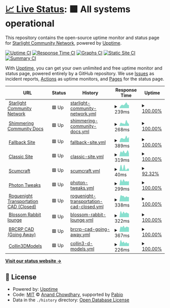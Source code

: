 # [📈 Live Status](https://status.starlightgaming.network/): <!--live status--> **🟩 All systems operational**

This repository contains the open-source uptime monitor and status page for [Starlight Community Network](https://starlightgaming.network), powered by [Upptime](https://github.com/upptime/upptime).

[![Uptime CI](https://github.com/Starlight-Community-Network/Status.starlightgaming.network/workflows/Uptime%20CI/badge.svg)](https://github.com/Starlight-Community-Network/Status.starlightgaming.network/actions?query=workflow%3A%22Uptime+CI%22)
[![Response Time CI](https://github.com/Starlight-Community-Network/Status.starlightgaming.network/workflows/Response%20Time%20CI/badge.svg)](https://github.com/Starlight-Community-Network/Status.starlightgaming.network/actions?query=workflow%3A%22Response+Time+CI%22)
[![Graphs CI](https://github.com/Starlight-Community-Network/Status.starlightgaming.network/workflows/Graphs%20CI/badge.svg)](https://github.com/Starlight-Community-Network/Status.starlightgaming.network/actions?query=workflow%3A%22Graphs+CI%22)
[![Static Site CI](https://github.com/Starlight-Community-Network/Status.starlightgaming.network/workflows/Static%20Site%20CI/badge.svg)](https://github.com/Starlight-Community-Network/Status.starlightgaming.network/actions?query=workflow%3A%22Static+Site+CI%22)
[![Summary CI](https://github.com/Starlight-Community-Network/Status.starlightgaming.network/workflows/Summary%20CI/badge.svg)](https://github.com/Starlight-Community-Network/Status.starlightgaming.network/actions?query=workflow%3A%22Summary+CI%22)

With [Upptime](https://upptime.js.org), you can get your own unlimited and free uptime monitor and status page, powered entirely by a GitHub repository. We use [Issues](https://github.com/Starlight-Community-Network/Status.starlightgaming.network/issues) as incident reports, [Actions](https://github.com/Starlight-Community-Network/Status.starlightgaming.network/actions) as uptime monitors, and [Pages](https://https://status.starlightgaming.network/) for the status page.

<!--start: status pages-->
<!-- This summary is generated by Upptime (https://github.com/upptime/upptime) -->
<!-- Do not edit this manually, your changes will be overwritten -->
<!-- prettier-ignore -->
| URL | Status | History | Response Time | Uptime |
| --- | ------ | ------- | ------------- | ------ |
| <img alt="" src="https://icons.duckduckgo.com/ip3/www.starlightcommunity.network.ico" height="13"> [Starlight Community Network](https://www.starlightcommunity.network) | 🟩 Up | [starlight-community-network.yml](https://github.com/Starlight-Community-Network/SCN-Status/commits/HEAD/history/starlight-community-network.yml) | <details><summary><img alt="Response time graph" src="./graphs/starlight-community-network/response-time-week.png" height="20"> 239ms</summary><br><a href="https://status.starlightcommunity.network/history/starlight-community-network"><img alt="Response time 795" src="https://img.shields.io/endpoint?url=https%3A%2F%2Fraw.githubusercontent.com%2FStarlight-Community-Network%2FSCN-Status%2FHEAD%2Fapi%2Fstarlight-community-network%2Fresponse-time.json"></a><br><a href="https://status.starlightcommunity.network/history/starlight-community-network"><img alt="24-hour response time 287" src="https://img.shields.io/endpoint?url=https%3A%2F%2Fraw.githubusercontent.com%2FStarlight-Community-Network%2FSCN-Status%2FHEAD%2Fapi%2Fstarlight-community-network%2Fresponse-time-day.json"></a><br><a href="https://status.starlightcommunity.network/history/starlight-community-network"><img alt="7-day response time 239" src="https://img.shields.io/endpoint?url=https%3A%2F%2Fraw.githubusercontent.com%2FStarlight-Community-Network%2FSCN-Status%2FHEAD%2Fapi%2Fstarlight-community-network%2Fresponse-time-week.json"></a><br><a href="https://status.starlightcommunity.network/history/starlight-community-network"><img alt="30-day response time 417" src="https://img.shields.io/endpoint?url=https%3A%2F%2Fraw.githubusercontent.com%2FStarlight-Community-Network%2FSCN-Status%2FHEAD%2Fapi%2Fstarlight-community-network%2Fresponse-time-month.json"></a><br><a href="https://status.starlightcommunity.network/history/starlight-community-network"><img alt="1-year response time 795" src="https://img.shields.io/endpoint?url=https%3A%2F%2Fraw.githubusercontent.com%2FStarlight-Community-Network%2FSCN-Status%2FHEAD%2Fapi%2Fstarlight-community-network%2Fresponse-time-year.json"></a></details> | <details><summary><a href="https://status.starlightcommunity.network/history/starlight-community-network">100.00%</a></summary><a href="https://status.starlightcommunity.network/history/starlight-community-network"><img alt="All-time uptime 99.48%" src="https://img.shields.io/endpoint?url=https%3A%2F%2Fraw.githubusercontent.com%2FStarlight-Community-Network%2FSCN-Status%2FHEAD%2Fapi%2Fstarlight-community-network%2Fuptime.json"></a><br><a href="https://status.starlightcommunity.network/history/starlight-community-network"><img alt="24-hour uptime 100.00%" src="https://img.shields.io/endpoint?url=https%3A%2F%2Fraw.githubusercontent.com%2FStarlight-Community-Network%2FSCN-Status%2FHEAD%2Fapi%2Fstarlight-community-network%2Fuptime-day.json"></a><br><a href="https://status.starlightcommunity.network/history/starlight-community-network"><img alt="7-day uptime 100.00%" src="https://img.shields.io/endpoint?url=https%3A%2F%2Fraw.githubusercontent.com%2FStarlight-Community-Network%2FSCN-Status%2FHEAD%2Fapi%2Fstarlight-community-network%2Fuptime-week.json"></a><br><a href="https://status.starlightcommunity.network/history/starlight-community-network"><img alt="30-day uptime 100.00%" src="https://img.shields.io/endpoint?url=https%3A%2F%2Fraw.githubusercontent.com%2FStarlight-Community-Network%2FSCN-Status%2FHEAD%2Fapi%2Fstarlight-community-network%2Fuptime-month.json"></a><br><a href="https://status.starlightcommunity.network/history/starlight-community-network"><img alt="1-year uptime 99.48%" src="https://img.shields.io/endpoint?url=https%3A%2F%2Fraw.githubusercontent.com%2FStarlight-Community-Network%2FSCN-Status%2FHEAD%2Fapi%2Fstarlight-community-network%2Fuptime-year.json"></a></details>
| <img alt="" src="https://icons.duckduckgo.com/ip3/docs.starlightcommunity.network.ico" height="13"> [Shimmering Community Docs](https://docs.starlightcommunity.network/) | 🟩 Up | [shimmering-community-docs.yml](https://github.com/Starlight-Community-Network/SCN-Status/commits/HEAD/history/shimmering-community-docs.yml) | <details><summary><img alt="Response time graph" src="./graphs/shimmering-community-docs/response-time-week.png" height="20"> 268ms</summary><br><a href="https://status.starlightcommunity.network/history/shimmering-community-docs"><img alt="Response time 292" src="https://img.shields.io/endpoint?url=https%3A%2F%2Fraw.githubusercontent.com%2FStarlight-Community-Network%2FSCN-Status%2FHEAD%2Fapi%2Fshimmering-community-docs%2Fresponse-time.json"></a><br><a href="https://status.starlightcommunity.network/history/shimmering-community-docs"><img alt="24-hour response time 243" src="https://img.shields.io/endpoint?url=https%3A%2F%2Fraw.githubusercontent.com%2FStarlight-Community-Network%2FSCN-Status%2FHEAD%2Fapi%2Fshimmering-community-docs%2Fresponse-time-day.json"></a><br><a href="https://status.starlightcommunity.network/history/shimmering-community-docs"><img alt="7-day response time 268" src="https://img.shields.io/endpoint?url=https%3A%2F%2Fraw.githubusercontent.com%2FStarlight-Community-Network%2FSCN-Status%2FHEAD%2Fapi%2Fshimmering-community-docs%2Fresponse-time-week.json"></a><br><a href="https://status.starlightcommunity.network/history/shimmering-community-docs"><img alt="30-day response time 245" src="https://img.shields.io/endpoint?url=https%3A%2F%2Fraw.githubusercontent.com%2FStarlight-Community-Network%2FSCN-Status%2FHEAD%2Fapi%2Fshimmering-community-docs%2Fresponse-time-month.json"></a><br><a href="https://status.starlightcommunity.network/history/shimmering-community-docs"><img alt="1-year response time 292" src="https://img.shields.io/endpoint?url=https%3A%2F%2Fraw.githubusercontent.com%2FStarlight-Community-Network%2FSCN-Status%2FHEAD%2Fapi%2Fshimmering-community-docs%2Fresponse-time-year.json"></a></details> | <details><summary><a href="https://status.starlightcommunity.network/history/shimmering-community-docs">100.00%</a></summary><a href="https://status.starlightcommunity.network/history/shimmering-community-docs"><img alt="All-time uptime 97.28%" src="https://img.shields.io/endpoint?url=https%3A%2F%2Fraw.githubusercontent.com%2FStarlight-Community-Network%2FSCN-Status%2FHEAD%2Fapi%2Fshimmering-community-docs%2Fuptime.json"></a><br><a href="https://status.starlightcommunity.network/history/shimmering-community-docs"><img alt="24-hour uptime 100.00%" src="https://img.shields.io/endpoint?url=https%3A%2F%2Fraw.githubusercontent.com%2FStarlight-Community-Network%2FSCN-Status%2FHEAD%2Fapi%2Fshimmering-community-docs%2Fuptime-day.json"></a><br><a href="https://status.starlightcommunity.network/history/shimmering-community-docs"><img alt="7-day uptime 100.00%" src="https://img.shields.io/endpoint?url=https%3A%2F%2Fraw.githubusercontent.com%2FStarlight-Community-Network%2FSCN-Status%2FHEAD%2Fapi%2Fshimmering-community-docs%2Fuptime-week.json"></a><br><a href="https://status.starlightcommunity.network/history/shimmering-community-docs"><img alt="30-day uptime 100.00%" src="https://img.shields.io/endpoint?url=https%3A%2F%2Fraw.githubusercontent.com%2FStarlight-Community-Network%2FSCN-Status%2FHEAD%2Fapi%2Fshimmering-community-docs%2Fuptime-month.json"></a><br><a href="https://status.starlightcommunity.network/history/shimmering-community-docs"><img alt="1-year uptime 97.28%" src="https://img.shields.io/endpoint?url=https%3A%2F%2Fraw.githubusercontent.com%2FStarlight-Community-Network%2FSCN-Status%2FHEAD%2Fapi%2Fshimmering-community-docs%2Fuptime-year.json"></a></details>
| <img alt="" src="https://icons.duckduckgo.com/ip3/fallback.starlightcommunity.network.ico" height="13"> [Fallback Site](https://fallback.starlightcommunity.network) | 🟩 Up | [fallback-site.yml](https://github.com/Starlight-Community-Network/SCN-Status/commits/HEAD/history/fallback-site.yml) | <details><summary><img alt="Response time graph" src="./graphs/fallback-site/response-time-week.png" height="20"> 389ms</summary><br><a href="https://status.starlightcommunity.network/history/fallback-site"><img alt="Response time 126" src="https://img.shields.io/endpoint?url=https%3A%2F%2Fraw.githubusercontent.com%2FStarlight-Community-Network%2FSCN-Status%2FHEAD%2Fapi%2Ffallback-site%2Fresponse-time.json"></a><br><a href="https://status.starlightcommunity.network/history/fallback-site"><img alt="24-hour response time 323" src="https://img.shields.io/endpoint?url=https%3A%2F%2Fraw.githubusercontent.com%2FStarlight-Community-Network%2FSCN-Status%2FHEAD%2Fapi%2Ffallback-site%2Fresponse-time-day.json"></a><br><a href="https://status.starlightcommunity.network/history/fallback-site"><img alt="7-day response time 389" src="https://img.shields.io/endpoint?url=https%3A%2F%2Fraw.githubusercontent.com%2FStarlight-Community-Network%2FSCN-Status%2FHEAD%2Fapi%2Ffallback-site%2Fresponse-time-week.json"></a><br><a href="https://status.starlightcommunity.network/history/fallback-site"><img alt="30-day response time 271" src="https://img.shields.io/endpoint?url=https%3A%2F%2Fraw.githubusercontent.com%2FStarlight-Community-Network%2FSCN-Status%2FHEAD%2Fapi%2Ffallback-site%2Fresponse-time-month.json"></a><br><a href="https://status.starlightcommunity.network/history/fallback-site"><img alt="1-year response time 126" src="https://img.shields.io/endpoint?url=https%3A%2F%2Fraw.githubusercontent.com%2FStarlight-Community-Network%2FSCN-Status%2FHEAD%2Fapi%2Ffallback-site%2Fresponse-time-year.json"></a></details> | <details><summary><a href="https://status.starlightcommunity.network/history/fallback-site">100.00%</a></summary><a href="https://status.starlightcommunity.network/history/fallback-site"><img alt="All-time uptime 100.00%" src="https://img.shields.io/endpoint?url=https%3A%2F%2Fraw.githubusercontent.com%2FStarlight-Community-Network%2FSCN-Status%2FHEAD%2Fapi%2Ffallback-site%2Fuptime.json"></a><br><a href="https://status.starlightcommunity.network/history/fallback-site"><img alt="24-hour uptime 100.00%" src="https://img.shields.io/endpoint?url=https%3A%2F%2Fraw.githubusercontent.com%2FStarlight-Community-Network%2FSCN-Status%2FHEAD%2Fapi%2Ffallback-site%2Fuptime-day.json"></a><br><a href="https://status.starlightcommunity.network/history/fallback-site"><img alt="7-day uptime 100.00%" src="https://img.shields.io/endpoint?url=https%3A%2F%2Fraw.githubusercontent.com%2FStarlight-Community-Network%2FSCN-Status%2FHEAD%2Fapi%2Ffallback-site%2Fuptime-week.json"></a><br><a href="https://status.starlightcommunity.network/history/fallback-site"><img alt="30-day uptime 100.00%" src="https://img.shields.io/endpoint?url=https%3A%2F%2Fraw.githubusercontent.com%2FStarlight-Community-Network%2FSCN-Status%2FHEAD%2Fapi%2Ffallback-site%2Fuptime-month.json"></a><br><a href="https://status.starlightcommunity.network/history/fallback-site"><img alt="1-year uptime 100.00%" src="https://img.shields.io/endpoint?url=https%3A%2F%2Fraw.githubusercontent.com%2FStarlight-Community-Network%2FSCN-Status%2FHEAD%2Fapi%2Ffallback-site%2Fuptime-year.json"></a></details>
| <img alt="" src="https://icons.duckduckgo.com/ip3/classic.starlightcommunity.network.ico" height="13"> [Classic Site](https://classic.starlightcommunity.network) | 🟩 Up | [classic-site.yml](https://github.com/Starlight-Community-Network/SCN-Status/commits/HEAD/history/classic-site.yml) | <details><summary><img alt="Response time graph" src="./graphs/classic-site/response-time-week.png" height="20"> 319ms</summary><br><a href="https://status.starlightcommunity.network/history/classic-site"><img alt="Response time 357" src="https://img.shields.io/endpoint?url=https%3A%2F%2Fraw.githubusercontent.com%2FStarlight-Community-Network%2FSCN-Status%2FHEAD%2Fapi%2Fclassic-site%2Fresponse-time.json"></a><br><a href="https://status.starlightcommunity.network/history/classic-site"><img alt="24-hour response time 466" src="https://img.shields.io/endpoint?url=https%3A%2F%2Fraw.githubusercontent.com%2FStarlight-Community-Network%2FSCN-Status%2FHEAD%2Fapi%2Fclassic-site%2Fresponse-time-day.json"></a><br><a href="https://status.starlightcommunity.network/history/classic-site"><img alt="7-day response time 319" src="https://img.shields.io/endpoint?url=https%3A%2F%2Fraw.githubusercontent.com%2FStarlight-Community-Network%2FSCN-Status%2FHEAD%2Fapi%2Fclassic-site%2Fresponse-time-week.json"></a><br><a href="https://status.starlightcommunity.network/history/classic-site"><img alt="30-day response time 343" src="https://img.shields.io/endpoint?url=https%3A%2F%2Fraw.githubusercontent.com%2FStarlight-Community-Network%2FSCN-Status%2FHEAD%2Fapi%2Fclassic-site%2Fresponse-time-month.json"></a><br><a href="https://status.starlightcommunity.network/history/classic-site"><img alt="1-year response time 357" src="https://img.shields.io/endpoint?url=https%3A%2F%2Fraw.githubusercontent.com%2FStarlight-Community-Network%2FSCN-Status%2FHEAD%2Fapi%2Fclassic-site%2Fresponse-time-year.json"></a></details> | <details><summary><a href="https://status.starlightcommunity.network/history/classic-site">100.00%</a></summary><a href="https://status.starlightcommunity.network/history/classic-site"><img alt="All-time uptime 100.00%" src="https://img.shields.io/endpoint?url=https%3A%2F%2Fraw.githubusercontent.com%2FStarlight-Community-Network%2FSCN-Status%2FHEAD%2Fapi%2Fclassic-site%2Fuptime.json"></a><br><a href="https://status.starlightcommunity.network/history/classic-site"><img alt="24-hour uptime 100.00%" src="https://img.shields.io/endpoint?url=https%3A%2F%2Fraw.githubusercontent.com%2FStarlight-Community-Network%2FSCN-Status%2FHEAD%2Fapi%2Fclassic-site%2Fuptime-day.json"></a><br><a href="https://status.starlightcommunity.network/history/classic-site"><img alt="7-day uptime 100.00%" src="https://img.shields.io/endpoint?url=https%3A%2F%2Fraw.githubusercontent.com%2FStarlight-Community-Network%2FSCN-Status%2FHEAD%2Fapi%2Fclassic-site%2Fuptime-week.json"></a><br><a href="https://status.starlightcommunity.network/history/classic-site"><img alt="30-day uptime 100.00%" src="https://img.shields.io/endpoint?url=https%3A%2F%2Fraw.githubusercontent.com%2FStarlight-Community-Network%2FSCN-Status%2FHEAD%2Fapi%2Fclassic-site%2Fuptime-month.json"></a><br><a href="https://status.starlightcommunity.network/history/classic-site"><img alt="1-year uptime 100.00%" src="https://img.shields.io/endpoint?url=https%3A%2F%2Fraw.githubusercontent.com%2FStarlight-Community-Network%2FSCN-Status%2FHEAD%2Fapi%2Fclassic-site%2Fuptime-year.json"></a></details>
| <img alt="" src="https://static.wixstatic.com/media/2d311a_ff5d4c5be50b4692a391da67869d1b95~mv2.png" height="13"> [Scumcraft](scumcraft.starlightcommunity.net) | 🟩 Up | [scumcraft.yml](https://github.com/Starlight-Community-Network/SCN-Status/commits/HEAD/history/scumcraft.yml) | <details><summary><img alt="Response time graph" src="./graphs/scumcraft/response-time-week.png" height="20"> 40ms</summary><br><a href="https://status.starlightcommunity.network/history/scumcraft"><img alt="Response time 34" src="https://img.shields.io/endpoint?url=https%3A%2F%2Fraw.githubusercontent.com%2FStarlight-Community-Network%2FSCN-Status%2FHEAD%2Fapi%2Fscumcraft%2Fresponse-time.json"></a><br><a href="https://status.starlightcommunity.network/history/scumcraft"><img alt="24-hour response time 62" src="https://img.shields.io/endpoint?url=https%3A%2F%2Fraw.githubusercontent.com%2FStarlight-Community-Network%2FSCN-Status%2FHEAD%2Fapi%2Fscumcraft%2Fresponse-time-day.json"></a><br><a href="https://status.starlightcommunity.network/history/scumcraft"><img alt="7-day response time 40" src="https://img.shields.io/endpoint?url=https%3A%2F%2Fraw.githubusercontent.com%2FStarlight-Community-Network%2FSCN-Status%2FHEAD%2Fapi%2Fscumcraft%2Fresponse-time-week.json"></a><br><a href="https://status.starlightcommunity.network/history/scumcraft"><img alt="30-day response time 34" src="https://img.shields.io/endpoint?url=https%3A%2F%2Fraw.githubusercontent.com%2FStarlight-Community-Network%2FSCN-Status%2FHEAD%2Fapi%2Fscumcraft%2Fresponse-time-month.json"></a><br><a href="https://status.starlightcommunity.network/history/scumcraft"><img alt="1-year response time 34" src="https://img.shields.io/endpoint?url=https%3A%2F%2Fraw.githubusercontent.com%2FStarlight-Community-Network%2FSCN-Status%2FHEAD%2Fapi%2Fscumcraft%2Fresponse-time-year.json"></a></details> | <details><summary><a href="https://status.starlightcommunity.network/history/scumcraft">92.32%</a></summary><a href="https://status.starlightcommunity.network/history/scumcraft"><img alt="All-time uptime 98.85%" src="https://img.shields.io/endpoint?url=https%3A%2F%2Fraw.githubusercontent.com%2FStarlight-Community-Network%2FSCN-Status%2FHEAD%2Fapi%2Fscumcraft%2Fuptime.json"></a><br><a href="https://status.starlightcommunity.network/history/scumcraft"><img alt="24-hour uptime 55.19%" src="https://img.shields.io/endpoint?url=https%3A%2F%2Fraw.githubusercontent.com%2FStarlight-Community-Network%2FSCN-Status%2FHEAD%2Fapi%2Fscumcraft%2Fuptime-day.json"></a><br><a href="https://status.starlightcommunity.network/history/scumcraft"><img alt="7-day uptime 92.32%" src="https://img.shields.io/endpoint?url=https%3A%2F%2Fraw.githubusercontent.com%2FStarlight-Community-Network%2FSCN-Status%2FHEAD%2Fapi%2Fscumcraft%2Fuptime-week.json"></a><br><a href="https://status.starlightcommunity.network/history/scumcraft"><img alt="30-day uptime 98.23%" src="https://img.shields.io/endpoint?url=https%3A%2F%2Fraw.githubusercontent.com%2FStarlight-Community-Network%2FSCN-Status%2FHEAD%2Fapi%2Fscumcraft%2Fuptime-month.json"></a><br><a href="https://status.starlightcommunity.network/history/scumcraft"><img alt="1-year uptime 98.85%" src="https://img.shields.io/endpoint?url=https%3A%2F%2Fraw.githubusercontent.com%2FStarlight-Community-Network%2FSCN-Status%2FHEAD%2Fapi%2Fscumcraft%2Fuptime-year.json"></a></details>
| <img alt="" src="https://icons.duckduckgo.com/ip3/photontweaks.starlightcommunity.net.ico" height="13"> [Photon Tweaks](https://photontweaks.starlightcommunity.net) | 🟩 Up | [photon-tweaks.yml](https://github.com/Starlight-Community-Network/SCN-Status/commits/HEAD/history/photon-tweaks.yml) | <details><summary><img alt="Response time graph" src="./graphs/photon-tweaks/response-time-week.png" height="20"> 299ms</summary><br><a href="https://status.starlightcommunity.network/history/photon-tweaks"><img alt="Response time 331" src="https://img.shields.io/endpoint?url=https%3A%2F%2Fraw.githubusercontent.com%2FStarlight-Community-Network%2FSCN-Status%2FHEAD%2Fapi%2Fphoton-tweaks%2Fresponse-time.json"></a><br><a href="https://status.starlightcommunity.network/history/photon-tweaks"><img alt="24-hour response time 374" src="https://img.shields.io/endpoint?url=https%3A%2F%2Fraw.githubusercontent.com%2FStarlight-Community-Network%2FSCN-Status%2FHEAD%2Fapi%2Fphoton-tweaks%2Fresponse-time-day.json"></a><br><a href="https://status.starlightcommunity.network/history/photon-tweaks"><img alt="7-day response time 299" src="https://img.shields.io/endpoint?url=https%3A%2F%2Fraw.githubusercontent.com%2FStarlight-Community-Network%2FSCN-Status%2FHEAD%2Fapi%2Fphoton-tweaks%2Fresponse-time-week.json"></a><br><a href="https://status.starlightcommunity.network/history/photon-tweaks"><img alt="30-day response time 325" src="https://img.shields.io/endpoint?url=https%3A%2F%2Fraw.githubusercontent.com%2FStarlight-Community-Network%2FSCN-Status%2FHEAD%2Fapi%2Fphoton-tweaks%2Fresponse-time-month.json"></a><br><a href="https://status.starlightcommunity.network/history/photon-tweaks"><img alt="1-year response time 331" src="https://img.shields.io/endpoint?url=https%3A%2F%2Fraw.githubusercontent.com%2FStarlight-Community-Network%2FSCN-Status%2FHEAD%2Fapi%2Fphoton-tweaks%2Fresponse-time-year.json"></a></details> | <details><summary><a href="https://status.starlightcommunity.network/history/photon-tweaks">100.00%</a></summary><a href="https://status.starlightcommunity.network/history/photon-tweaks"><img alt="All-time uptime 100.00%" src="https://img.shields.io/endpoint?url=https%3A%2F%2Fraw.githubusercontent.com%2FStarlight-Community-Network%2FSCN-Status%2FHEAD%2Fapi%2Fphoton-tweaks%2Fuptime.json"></a><br><a href="https://status.starlightcommunity.network/history/photon-tweaks"><img alt="24-hour uptime 100.00%" src="https://img.shields.io/endpoint?url=https%3A%2F%2Fraw.githubusercontent.com%2FStarlight-Community-Network%2FSCN-Status%2FHEAD%2Fapi%2Fphoton-tweaks%2Fuptime-day.json"></a><br><a href="https://status.starlightcommunity.network/history/photon-tweaks"><img alt="7-day uptime 100.00%" src="https://img.shields.io/endpoint?url=https%3A%2F%2Fraw.githubusercontent.com%2FStarlight-Community-Network%2FSCN-Status%2FHEAD%2Fapi%2Fphoton-tweaks%2Fuptime-week.json"></a><br><a href="https://status.starlightcommunity.network/history/photon-tweaks"><img alt="30-day uptime 100.00%" src="https://img.shields.io/endpoint?url=https%3A%2F%2Fraw.githubusercontent.com%2FStarlight-Community-Network%2FSCN-Status%2FHEAD%2Fapi%2Fphoton-tweaks%2Fuptime-month.json"></a><br><a href="https://status.starlightcommunity.network/history/photon-tweaks"><img alt="1-year uptime 100.00%" src="https://img.shields.io/endpoint?url=https%3A%2F%2Fraw.githubusercontent.com%2FStarlight-Community-Network%2FSCN-Status%2FHEAD%2Fapi%2Fphoton-tweaks%2Fuptime-year.json"></a></details>
| <img alt="" src="https://static.wixstatic.com/media/2d311a_3ed098df00c4427e974febe5f3830c59~mv2.png" height="13"> [Roguenight Transportation CAD (Closed)](https://rntcad.starlightcommunity.net) | 🟩 Up | [roguenight-transportation-cad-closed.yml](https://github.com/Starlight-Community-Network/SCN-Status/commits/HEAD/history/roguenight-transportation-cad-closed.yml) | <details><summary><img alt="Response time graph" src="./graphs/roguenight-transportation-cad-closed/response-time-week.png" height="20"> 338ms</summary><br><a href="https://status.starlightcommunity.network/history/roguenight-transportation-cad-closed"><img alt="Response time 318" src="https://img.shields.io/endpoint?url=https%3A%2F%2Fraw.githubusercontent.com%2FStarlight-Community-Network%2FSCN-Status%2FHEAD%2Fapi%2Froguenight-transportation-cad-closed%2Fresponse-time.json"></a><br><a href="https://status.starlightcommunity.network/history/roguenight-transportation-cad-closed"><img alt="24-hour response time 371" src="https://img.shields.io/endpoint?url=https%3A%2F%2Fraw.githubusercontent.com%2FStarlight-Community-Network%2FSCN-Status%2FHEAD%2Fapi%2Froguenight-transportation-cad-closed%2Fresponse-time-day.json"></a><br><a href="https://status.starlightcommunity.network/history/roguenight-transportation-cad-closed"><img alt="7-day response time 338" src="https://img.shields.io/endpoint?url=https%3A%2F%2Fraw.githubusercontent.com%2FStarlight-Community-Network%2FSCN-Status%2FHEAD%2Fapi%2Froguenight-transportation-cad-closed%2Fresponse-time-week.json"></a><br><a href="https://status.starlightcommunity.network/history/roguenight-transportation-cad-closed"><img alt="30-day response time 341" src="https://img.shields.io/endpoint?url=https%3A%2F%2Fraw.githubusercontent.com%2FStarlight-Community-Network%2FSCN-Status%2FHEAD%2Fapi%2Froguenight-transportation-cad-closed%2Fresponse-time-month.json"></a><br><a href="https://status.starlightcommunity.network/history/roguenight-transportation-cad-closed"><img alt="1-year response time 318" src="https://img.shields.io/endpoint?url=https%3A%2F%2Fraw.githubusercontent.com%2FStarlight-Community-Network%2FSCN-Status%2FHEAD%2Fapi%2Froguenight-transportation-cad-closed%2Fresponse-time-year.json"></a></details> | <details><summary><a href="https://status.starlightcommunity.network/history/roguenight-transportation-cad-closed">100.00%</a></summary><a href="https://status.starlightcommunity.network/history/roguenight-transportation-cad-closed"><img alt="All-time uptime 100.00%" src="https://img.shields.io/endpoint?url=https%3A%2F%2Fraw.githubusercontent.com%2FStarlight-Community-Network%2FSCN-Status%2FHEAD%2Fapi%2Froguenight-transportation-cad-closed%2Fuptime.json"></a><br><a href="https://status.starlightcommunity.network/history/roguenight-transportation-cad-closed"><img alt="24-hour uptime 100.00%" src="https://img.shields.io/endpoint?url=https%3A%2F%2Fraw.githubusercontent.com%2FStarlight-Community-Network%2FSCN-Status%2FHEAD%2Fapi%2Froguenight-transportation-cad-closed%2Fuptime-day.json"></a><br><a href="https://status.starlightcommunity.network/history/roguenight-transportation-cad-closed"><img alt="7-day uptime 100.00%" src="https://img.shields.io/endpoint?url=https%3A%2F%2Fraw.githubusercontent.com%2FStarlight-Community-Network%2FSCN-Status%2FHEAD%2Fapi%2Froguenight-transportation-cad-closed%2Fuptime-week.json"></a><br><a href="https://status.starlightcommunity.network/history/roguenight-transportation-cad-closed"><img alt="30-day uptime 100.00%" src="https://img.shields.io/endpoint?url=https%3A%2F%2Fraw.githubusercontent.com%2FStarlight-Community-Network%2FSCN-Status%2FHEAD%2Fapi%2Froguenight-transportation-cad-closed%2Fuptime-month.json"></a><br><a href="https://status.starlightcommunity.network/history/roguenight-transportation-cad-closed"><img alt="1-year uptime 100.00%" src="https://img.shields.io/endpoint?url=https%3A%2F%2Fraw.githubusercontent.com%2FStarlight-Community-Network%2FSCN-Status%2FHEAD%2Fapi%2Froguenight-transportation-cad-closed%2Fuptime-year.json"></a></details>
| <img alt="" src="https://icons.duckduckgo.com/ip3/blossom.starlightcommunity.net.ico" height="13"> [Blossom Rabbit lounge](https://Blossom.starlightcommunity.net) | 🟩 Up | [blossom-rabbit-lounge.yml](https://github.com/Starlight-Community-Network/SCN-Status/commits/HEAD/history/blossom-rabbit-lounge.yml) | <details><summary><img alt="Response time graph" src="./graphs/blossom-rabbit-lounge/response-time-week.png" height="20"> 322ms</summary><br><a href="https://status.starlightcommunity.network/history/blossom-rabbit-lounge"><img alt="Response time 403" src="https://img.shields.io/endpoint?url=https%3A%2F%2Fraw.githubusercontent.com%2FStarlight-Community-Network%2FSCN-Status%2FHEAD%2Fapi%2Fblossom-rabbit-lounge%2Fresponse-time.json"></a><br><a href="https://status.starlightcommunity.network/history/blossom-rabbit-lounge"><img alt="24-hour response time 491" src="https://img.shields.io/endpoint?url=https%3A%2F%2Fraw.githubusercontent.com%2FStarlight-Community-Network%2FSCN-Status%2FHEAD%2Fapi%2Fblossom-rabbit-lounge%2Fresponse-time-day.json"></a><br><a href="https://status.starlightcommunity.network/history/blossom-rabbit-lounge"><img alt="7-day response time 322" src="https://img.shields.io/endpoint?url=https%3A%2F%2Fraw.githubusercontent.com%2FStarlight-Community-Network%2FSCN-Status%2FHEAD%2Fapi%2Fblossom-rabbit-lounge%2Fresponse-time-week.json"></a><br><a href="https://status.starlightcommunity.network/history/blossom-rabbit-lounge"><img alt="30-day response time 325" src="https://img.shields.io/endpoint?url=https%3A%2F%2Fraw.githubusercontent.com%2FStarlight-Community-Network%2FSCN-Status%2FHEAD%2Fapi%2Fblossom-rabbit-lounge%2Fresponse-time-month.json"></a><br><a href="https://status.starlightcommunity.network/history/blossom-rabbit-lounge"><img alt="1-year response time 403" src="https://img.shields.io/endpoint?url=https%3A%2F%2Fraw.githubusercontent.com%2FStarlight-Community-Network%2FSCN-Status%2FHEAD%2Fapi%2Fblossom-rabbit-lounge%2Fresponse-time-year.json"></a></details> | <details><summary><a href="https://status.starlightcommunity.network/history/blossom-rabbit-lounge">100.00%</a></summary><a href="https://status.starlightcommunity.network/history/blossom-rabbit-lounge"><img alt="All-time uptime 99.95%" src="https://img.shields.io/endpoint?url=https%3A%2F%2Fraw.githubusercontent.com%2FStarlight-Community-Network%2FSCN-Status%2FHEAD%2Fapi%2Fblossom-rabbit-lounge%2Fuptime.json"></a><br><a href="https://status.starlightcommunity.network/history/blossom-rabbit-lounge"><img alt="24-hour uptime 100.00%" src="https://img.shields.io/endpoint?url=https%3A%2F%2Fraw.githubusercontent.com%2FStarlight-Community-Network%2FSCN-Status%2FHEAD%2Fapi%2Fblossom-rabbit-lounge%2Fuptime-day.json"></a><br><a href="https://status.starlightcommunity.network/history/blossom-rabbit-lounge"><img alt="7-day uptime 100.00%" src="https://img.shields.io/endpoint?url=https%3A%2F%2Fraw.githubusercontent.com%2FStarlight-Community-Network%2FSCN-Status%2FHEAD%2Fapi%2Fblossom-rabbit-lounge%2Fuptime-week.json"></a><br><a href="https://status.starlightcommunity.network/history/blossom-rabbit-lounge"><img alt="30-day uptime 100.00%" src="https://img.shields.io/endpoint?url=https%3A%2F%2Fraw.githubusercontent.com%2FStarlight-Community-Network%2FSCN-Status%2FHEAD%2Fapi%2Fblossom-rabbit-lounge%2Fuptime-month.json"></a><br><a href="https://status.starlightcommunity.network/history/blossom-rabbit-lounge"><img alt="1-year uptime 99.95%" src="https://img.shields.io/endpoint?url=https%3A%2F%2Fraw.githubusercontent.com%2FStarlight-Community-Network%2FSCN-Status%2FHEAD%2Fapi%2Fblossom-rabbit-lounge%2Fuptime-year.json"></a></details>
| <img alt="" src="https://static.wixstatic.com/media/af0f76_b53a5d44505f43d1baa34c3565a4bd82~mv2.png" height="13"> [BRCRP CAD (Going Away)](https://brcad404.starlightcommunity.net) | 🟩 Up | [brcrp-cad-going-away.yml](https://github.com/Starlight-Community-Network/SCN-Status/commits/HEAD/history/brcrp-cad-going-away.yml) | <details><summary><img alt="Response time graph" src="./graphs/brcrp-cad-going-away/response-time-week.png" height="20"> 367ms</summary><br><a href="https://status.starlightcommunity.network/history/brcrp-cad-going-away"><img alt="Response time 945" src="https://img.shields.io/endpoint?url=https%3A%2F%2Fraw.githubusercontent.com%2FStarlight-Community-Network%2FSCN-Status%2FHEAD%2Fapi%2Fbrcrp-cad-going-away%2Fresponse-time.json"></a><br><a href="https://status.starlightcommunity.network/history/brcrp-cad-going-away"><img alt="24-hour response time 784" src="https://img.shields.io/endpoint?url=https%3A%2F%2Fraw.githubusercontent.com%2FStarlight-Community-Network%2FSCN-Status%2FHEAD%2Fapi%2Fbrcrp-cad-going-away%2Fresponse-time-day.json"></a><br><a href="https://status.starlightcommunity.network/history/brcrp-cad-going-away"><img alt="7-day response time 367" src="https://img.shields.io/endpoint?url=https%3A%2F%2Fraw.githubusercontent.com%2FStarlight-Community-Network%2FSCN-Status%2FHEAD%2Fapi%2Fbrcrp-cad-going-away%2Fresponse-time-week.json"></a><br><a href="https://status.starlightcommunity.network/history/brcrp-cad-going-away"><img alt="30-day response time 335" src="https://img.shields.io/endpoint?url=https%3A%2F%2Fraw.githubusercontent.com%2FStarlight-Community-Network%2FSCN-Status%2FHEAD%2Fapi%2Fbrcrp-cad-going-away%2Fresponse-time-month.json"></a><br><a href="https://status.starlightcommunity.network/history/brcrp-cad-going-away"><img alt="1-year response time 945" src="https://img.shields.io/endpoint?url=https%3A%2F%2Fraw.githubusercontent.com%2FStarlight-Community-Network%2FSCN-Status%2FHEAD%2Fapi%2Fbrcrp-cad-going-away%2Fresponse-time-year.json"></a></details> | <details><summary><a href="https://status.starlightcommunity.network/history/brcrp-cad-going-away">100.00%</a></summary><a href="https://status.starlightcommunity.network/history/brcrp-cad-going-away"><img alt="All-time uptime 82.28%" src="https://img.shields.io/endpoint?url=https%3A%2F%2Fraw.githubusercontent.com%2FStarlight-Community-Network%2FSCN-Status%2FHEAD%2Fapi%2Fbrcrp-cad-going-away%2Fuptime.json"></a><br><a href="https://status.starlightcommunity.network/history/brcrp-cad-going-away"><img alt="24-hour uptime 100.00%" src="https://img.shields.io/endpoint?url=https%3A%2F%2Fraw.githubusercontent.com%2FStarlight-Community-Network%2FSCN-Status%2FHEAD%2Fapi%2Fbrcrp-cad-going-away%2Fuptime-day.json"></a><br><a href="https://status.starlightcommunity.network/history/brcrp-cad-going-away"><img alt="7-day uptime 100.00%" src="https://img.shields.io/endpoint?url=https%3A%2F%2Fraw.githubusercontent.com%2FStarlight-Community-Network%2FSCN-Status%2FHEAD%2Fapi%2Fbrcrp-cad-going-away%2Fuptime-week.json"></a><br><a href="https://status.starlightcommunity.network/history/brcrp-cad-going-away"><img alt="30-day uptime 88.24%" src="https://img.shields.io/endpoint?url=https%3A%2F%2Fraw.githubusercontent.com%2FStarlight-Community-Network%2FSCN-Status%2FHEAD%2Fapi%2Fbrcrp-cad-going-away%2Fuptime-month.json"></a><br><a href="https://status.starlightcommunity.network/history/brcrp-cad-going-away"><img alt="1-year uptime 82.28%" src="https://img.shields.io/endpoint?url=https%3A%2F%2Fraw.githubusercontent.com%2FStarlight-Community-Network%2FSCN-Status%2FHEAD%2Fapi%2Fbrcrp-cad-going-away%2Fuptime-year.json"></a></details>
| <img alt="" src="https://icons.duckduckgo.com/ip3/www.collin3dmodels.com.ico" height="13"> [Collin3DModels](https://www.collin3dmodels.com/) | 🟩 Up | [collin3-d-models.yml](https://github.com/Starlight-Community-Network/SCN-Status/commits/HEAD/history/collin3-d-models.yml) | <details><summary><img alt="Response time graph" src="./graphs/collin3-d-models/response-time-week.png" height="20"> 226ms</summary><br><a href="https://status.starlightcommunity.network/history/collin3-d-models"><img alt="Response time 340" src="https://img.shields.io/endpoint?url=https%3A%2F%2Fraw.githubusercontent.com%2FStarlight-Community-Network%2FSCN-Status%2FHEAD%2Fapi%2Fcollin3-d-models%2Fresponse-time.json"></a><br><a href="https://status.starlightcommunity.network/history/collin3-d-models"><img alt="24-hour response time 325" src="https://img.shields.io/endpoint?url=https%3A%2F%2Fraw.githubusercontent.com%2FStarlight-Community-Network%2FSCN-Status%2FHEAD%2Fapi%2Fcollin3-d-models%2Fresponse-time-day.json"></a><br><a href="https://status.starlightcommunity.network/history/collin3-d-models"><img alt="7-day response time 226" src="https://img.shields.io/endpoint?url=https%3A%2F%2Fraw.githubusercontent.com%2FStarlight-Community-Network%2FSCN-Status%2FHEAD%2Fapi%2Fcollin3-d-models%2Fresponse-time-week.json"></a><br><a href="https://status.starlightcommunity.network/history/collin3-d-models"><img alt="30-day response time 284" src="https://img.shields.io/endpoint?url=https%3A%2F%2Fraw.githubusercontent.com%2FStarlight-Community-Network%2FSCN-Status%2FHEAD%2Fapi%2Fcollin3-d-models%2Fresponse-time-month.json"></a><br><a href="https://status.starlightcommunity.network/history/collin3-d-models"><img alt="1-year response time 340" src="https://img.shields.io/endpoint?url=https%3A%2F%2Fraw.githubusercontent.com%2FStarlight-Community-Network%2FSCN-Status%2FHEAD%2Fapi%2Fcollin3-d-models%2Fresponse-time-year.json"></a></details> | <details><summary><a href="https://status.starlightcommunity.network/history/collin3-d-models">100.00%</a></summary><a href="https://status.starlightcommunity.network/history/collin3-d-models"><img alt="All-time uptime 100.00%" src="https://img.shields.io/endpoint?url=https%3A%2F%2Fraw.githubusercontent.com%2FStarlight-Community-Network%2FSCN-Status%2FHEAD%2Fapi%2Fcollin3-d-models%2Fuptime.json"></a><br><a href="https://status.starlightcommunity.network/history/collin3-d-models"><img alt="24-hour uptime 100.00%" src="https://img.shields.io/endpoint?url=https%3A%2F%2Fraw.githubusercontent.com%2FStarlight-Community-Network%2FSCN-Status%2FHEAD%2Fapi%2Fcollin3-d-models%2Fuptime-day.json"></a><br><a href="https://status.starlightcommunity.network/history/collin3-d-models"><img alt="7-day uptime 100.00%" src="https://img.shields.io/endpoint?url=https%3A%2F%2Fraw.githubusercontent.com%2FStarlight-Community-Network%2FSCN-Status%2FHEAD%2Fapi%2Fcollin3-d-models%2Fuptime-week.json"></a><br><a href="https://status.starlightcommunity.network/history/collin3-d-models"><img alt="30-day uptime 100.00%" src="https://img.shields.io/endpoint?url=https%3A%2F%2Fraw.githubusercontent.com%2FStarlight-Community-Network%2FSCN-Status%2FHEAD%2Fapi%2Fcollin3-d-models%2Fuptime-month.json"></a><br><a href="https://status.starlightcommunity.network/history/collin3-d-models"><img alt="1-year uptime 100.00%" src="https://img.shields.io/endpoint?url=https%3A%2F%2Fraw.githubusercontent.com%2FStarlight-Community-Network%2FSCN-Status%2FHEAD%2Fapi%2Fcollin3-d-models%2Fuptime-year.json"></a></details>

<!--end: status pages-->

[**Visit our status website →**](https://status.starlightgaming.network/)

## 📄 License

- Powered by: [Upptime](https://github.com/upptime/upptime)
- Code: [MIT](./LICENSE) © [Anand Chowdhary](https://anandchowdhary.com), supported by [Pabio](https://pabio.com)
- Data in the `./history` directory: [Open Database License](https://opendatacommons.org/licenses/odbl/1-0/)
